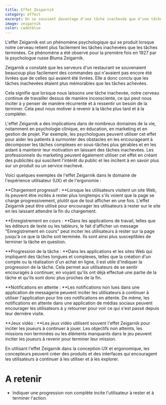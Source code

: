 ```yaml
---
title: Effet Zeigarnik
category: effect
excerpt: On se souvient davantage d'une tâche inachevée que d'une tâche complétée.
image: zeigarnik
color: cadetblue
---
```


L'effet Zeigarnik est un phénomène psychologique qui se produit lorsque notre cerveau retient plus facilement les tâches inachevées que les tâches terminées. Ce phénomène a été observé pour la première fois en 1927 par la psychologue russe Bluma Zeigarnik.

Zeigarnik a constaté que les serveurs d'un restaurant se souvenaient beaucoup plus facilement des commandes qui n'avaient pas encore été livrées que de celles qui avaient été livrées. Elle a donc conclu que les tâches inachevées étaient plus mémorables que les tâches achevées.

Cela signifie que lorsque nous laissons une tâche inachevée, notre cerveau continue de travailler dessus de manière inconsciente, ce qui peut nous inciter à y penser de manière récurrente et à ressentir un besoin de la terminer. Cela peut nous motiver à revenir à la tâche plus tard et à la compléter.

L'effet Zeigarnik a des implications dans de nombreux domaines de la vie, notamment en psychologie clinique, en éducation, en marketing et en gestion de projet. Par exemple, les psychologues peuvent utiliser cet effet pour aider les patients à surmonter des obstacles en les encourageant à décomposer les tâches complexes en sous-tâches plus gérables et en les aidant à maintenir leur motivation en laissant des tâches inachevées. Les professionnels du marketing peuvent également utiliser cet effet en créant des publicités qui suscitent l'intérêt du public et les incitent à en savoir plus sur un produit ou un service inachevé.

Voici quelques exemples de l'effet Zeigarnik dans le domaine de l'expérience utilisateur (UX) et de l'ergonomie :

**Chargement progressif : **Lorsque les utilisateurs visitent un site Web, ils peuvent être incités à rester plus longtemps s'ils voient que la page se charge progressivement, plutôt que de tout afficher en une fois. L'effet Zeigarnik peut être utilisé pour encourager les utilisateurs à rester sur le site en les laissant attendre la fin du chargement.

**Enregistrement en cours : **Dans les applications de travail, telles que les éditeurs de texte ou les tableurs, le fait d'afficher un message "Enregistrement en cours" peut inciter les utilisateurs à rester sur la page jusqu'à ce que la tâche soit terminée. Ils sont ainsi plus susceptibles de terminer la tâche en question.

**Progression de la tâche : **Dans les applications et les sites Web qui impliquent des tâches longues et complexes, telles que la création d'un compte ou la réalisation d'un achat en ligne, il est utile d'indiquer la progression de la tâche. Cela permet aux utilisateurs de se sentir encouragés à continuer, en voyant qu'ils ont déjà effectué une partie de la tâche et qu'ils sont donc plus proches de la fin.

**Notifications en attente : **Les notifications non lues dans une application de messagerie peuvent inciter les utilisateurs à continuer à utiliser l'application pour lire ces notifications en attente. De même, les notifications en attente dans une application de médias sociaux peuvent encourager les utilisateurs à y retourner pour voir ce qui s'est passé depuis leur dernière visite.

**Jeux vidéo : **Les jeux vidéo utilisent souvent l'effet Zeigarnik pour inciter les joueurs à continuer à jouer. Les objectifs non atteints, les missions non terminées ou les éléments manquants dans le jeu peuvent inciter les joueurs à revenir pour terminer leur mission.

En utilisant l'effet Zeigarnik dans la conception UX et ergonomique, les concepteurs peuvent créer des produits et des interfaces qui encouragent les utilisateurs à continuer à les utiliser et à les explorer.

# A retenir

- Indiquer une progression non complète incite l'utilisateur à rester et à terminer l'action.
